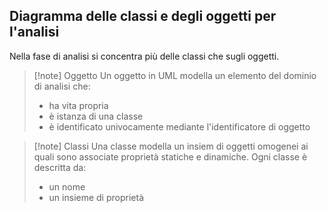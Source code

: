 ## Diagramma delle classi e degli oggetti per l'analisi
Nella fase di analisi si concentra più delle classi che sugli oggetti. 

>[!note] Oggetto
>Un oggetto in UML modella un elemento del dominio di analisi che:
>- ha vita propria
>- è istanza di una classe
>- è identificato univocamente mediante l'identificatore di oggetto

>[!note] Classi
>Una classe modella un insiem di oggetti omogenei ai quali sono associate proprietà statiche e dinamiche.
>Ogni classe è descritta da:
>- un nome
>- un insieme di proprietà


